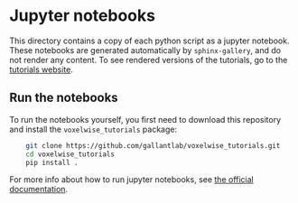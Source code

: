 # Jupyter notebooks

This directory contains a copy of each python script as a jupyter notebook.
These notebooks are generated automatically by `sphinx-gallery`, and do not
render any content. To see rendered versions of the tutorials, go to the
[tutorials website](https://gallantlab.github.io/voxelwise_tutorials).

## Run the notebooks
To run the notebooks yourself, you first need to download this repository and
install the `voxelwise_tutorials` package:

```bash
    git clone https://github.com/gallantlab/voxelwise_tutorials.git
    cd voxelwise_tutorials
    pip install .
```

For more info about how to run jupyter notebooks, see
[the official documentation](https://jupyter-notebook.readthedocs.io/en/stable/).
